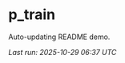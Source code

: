 # p_train

Auto-updating README demo.

<!--START_SECTION:status-->
_Last run: 2025-10-29 06:37 UTC_
<!--END_SECTION:status-->























































































































































































































































































































































































































































































































































































































































































































































































































































































































































































































































































































































































































































































































































































































































































































































